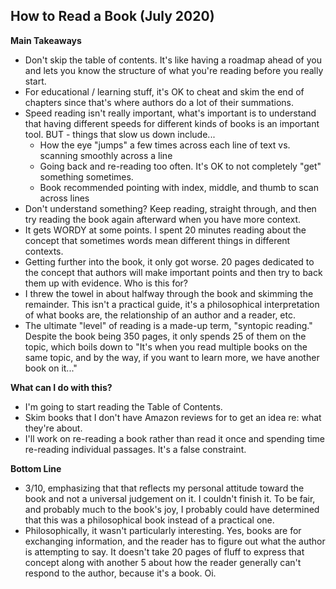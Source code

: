## How to Read a Book (July 2020)

**Main Takeaways** 
- Don't skip the table of contents. It's like having a roadmap ahead of you and lets you know the structure of what you're reading before you really start.
- For educational / learning stuff, it's OK to cheat and skim the end of chapters since that's where authors do a lot of their summations.
- Speed reading isn't really important, what's important is to understand that having different speeds for different kinds of books is an important tool. BUT - things that slow us down include...
	- How the eye "jumps" a few times across each line of text vs. scanning smoothly across a line
	- Going back and re-reading too often. It's OK to not completely "get" something sometimes.
	- Book recommended pointing with index, middle, and thumb to scan across lines
- Don't understand something? Keep reading, straight through, and then try reading the book again afterward when you have more context.
- It gets WORDY at some points. I spent 20 minutes reading about the concept that sometimes words mean different things in different contexts.
- Getting further into the book, it only got worse. 20 pages dedicated to the concept that authors will make important points and then try to back them up with evidence. Who is this for?
- I threw the towel in about halfway through the book and skimming the remainder. This isn't a practical guide, it's a philosophical interpretation of what books are, the relationship of an author and a reader, etc.
- The ultimate "level" of reading is a made-up term, "syntopic reading." Despite the book being 350 pages, it only spends 25 of them on the topic, which boils down to "It's when you read multiple books on the same topic, and by the way, if you want to learn more, we have another book on it..."

**What can I do with this?**
- I'm going to start reading the Table of Contents.
- Skim books that I don't have Amazon reviews for to get an idea re: what they're about.
- I'll work on re-reading a book rather than read it once and spending time re-reading individual passages. It's a false  constraint.

**Bottom Line**
- 3/10, emphasizing that that reflects my personal attitude toward the book and not a universal judgement on it. I couldn't finish it. To be fair, and probably much to the book's joy, I probably could have determined that this was a philosophical book instead of a practical one. 
- Philosophically, it wasn't particularly interesting. Yes, books are for exchanging information, and the reader has to figure out what the author is attempting to say. It doesn't take 20 pages of fluff to express that concept along with another 5 about how the reader generally can't respond to the author, because it's a book. Oi.
<!--stackedit_data:
eyJoaXN0b3J5IjpbMTUyMDExNjA2MiwtMjc0MzQyOTg2LDE1MT
QwMTE1MDIsNDY3Mzc1MTk0LDE1ODI1OTczMjMsNjEwOTkxMDUz
XX0=
-->